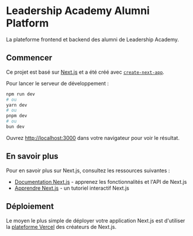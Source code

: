 # Leadership Academy Alumni Platform

La plateforme frontend et backend des alumni de Leadership Academy.

## Commencer

Ce projet est basé sur [Next.js](https://nextjs.org) et a été créé avec [`create-next-app`](https://nextjs.org/docs/app/api-reference/cli/create-next-app).

Pour lancer le serveur de développement :

```bash
npm run dev
# ou
yarn dev
# ou
pnpm dev
# ou
bun dev
```

Ouvrez [http://localhost:3000](http://localhost:3000) dans votre navigateur pour voir le résultat.

## En savoir plus

Pour en savoir plus sur Next.js, consultez les ressources suivantes :

- [Documentation Next.js](https://nextjs.org/docs) - apprenez les fonctionnalités et l'API de Next.js
- [Apprendre Next.js](https://nextjs.org/learn) - un tutoriel interactif Next.js

## Déploiement

Le moyen le plus simple de déployer votre application Next.js est d'utiliser la [plateforme Vercel](https://vercel.com/new?utm_medium=default-template&filter=next.js&utm_source=create-next-app&utm_campaign=create-next-app-readme) des créateurs de Next.js.
